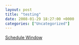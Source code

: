 ```yaml
---
layout: post
title: "testing"
date: 2008-01-29 18:27:00 +0000
categories: ["Uncategorized"]
---
```


[Schedule Window](#)